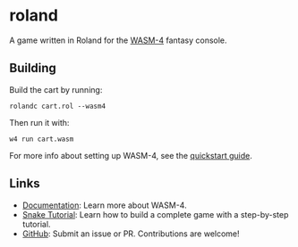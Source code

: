 # roland

A game written in Roland for the [WASM-4](https://wasm4.org) fantasy console.

## Building

Build the cart by running:

```shell
rolandc cart.rol --wasm4
```

Then run it with:

```shell
w4 run cart.wasm
```

For more info about setting up WASM-4, see the [quickstart guide](https://wasm4.org/docs/getting-started/setup?code-lang=roland#quickstart).

## Links

- [Documentation](https://wasm4.org/docs): Learn more about WASM-4.
- [Snake Tutorial](https://wasm4.org/docs/tutorials/snake/goal): Learn how to build a complete game
  with a step-by-step tutorial.
- [GitHub](https://github.com/aduros/wasm4): Submit an issue or PR. Contributions are welcome!
